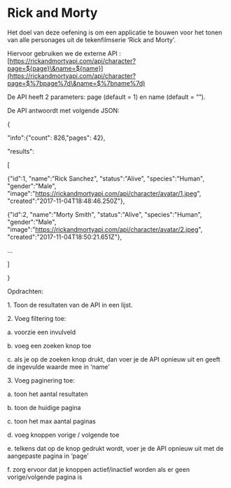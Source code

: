 # Rick and Morty

Het doel van deze oefening is om een applicatie te bouwen voor het tonen van alle personages uit de tekenfilmserie ‘Rick and Morty’.

Hiervoor gebruiken we de externe API : [https://rickandmortyapi.com/api/character?page=${page}\&name=${name}](https://rickandmortyapi.com/api/character?page=$%7bpage%7d\&name=$%7bname%7d)

De API heeft 2 parameters: page (default = 1) en name (default = “”).

De API antwoordt met volgende JSON:

{

"info":{"count": 826,"pages": 42},

"results":

\[

{"id":1, "name":"Rick Sanchez", "status":"Alive", "species":"Human", "gender":"Male", "image":"https://rickandmortyapi.com/api/character/avatar/1.jpeg", "created":"2017-11-04T18:48:46.250Z"},

{"id":2, "name":"Morty Smith", "status":"Alive", "species":"Human", "gender":"Male", "image":"https://rickandmortyapi.com/api/character/avatar/2.jpeg", "created":"2017-11-04T18:50:21.651Z"},

…

]

}

&#x20;

&#x20;

Opdrachten:

1\.    Toon de resultaten van de API in een lijst.

2\.    Voeg filtering toe:

a.    voorzie een invulveld

b.    voeg een zoeken knop toe

c.     als je op de zoeken knop drukt, dan voer je de API opnieuw uit en geeft de ingevulde waarde mee in ‘name’

3\.    Voeg paginering toe:

a.    toon het aantal resultaten

b.    toon de huidige pagina

c.     toon het max aantal paginas

d.    voeg knoppen vorige / volgende toe

e.    telkens dat op de knop gedrukt wordt, voer je de API opnieuw uit met de aangepaste pagina in ‘page’

f.      zorg ervoor dat je knoppen actief/inactief worden als er geen vorige/volgende pagina is
